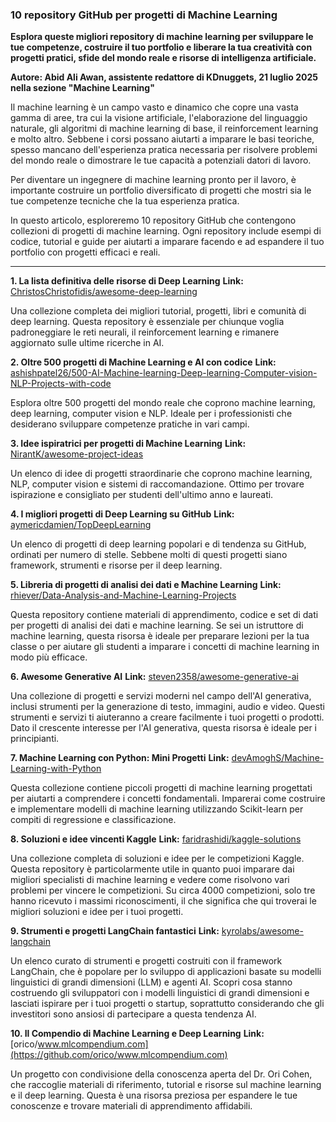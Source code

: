 ### 10 repository GitHub per progetti di Machine Learning

**Esplora queste migliori repository di machine learning per sviluppare le tue competenze, costruire il tuo portfolio e liberare la tua creatività con progetti pratici, sfide del mondo reale e risorse di intelligenza artificiale.**

**Autore: Abid Ali Awan, assistente redattore di KDnuggets, 21 luglio 2025 nella sezione "Machine Learning"**

Il machine learning è un campo vasto e dinamico che copre una vasta gamma di aree, tra cui la visione artificiale, l'elaborazione del linguaggio naturale, gli algoritmi di machine learning di base, il reinforcement learning e molto altro. Sebbene i corsi possano aiutarti a imparare le basi teoriche, spesso mancano dell'esperienza pratica necessaria per risolvere problemi del mondo reale o dimostrare le tue capacità a potenziali datori di lavoro.

Per diventare un ingegnere di machine learning pronto per il lavoro, è importante costruire un portfolio diversificato di progetti che mostri sia le tue competenze tecniche che la tua esperienza pratica.

In questo articolo, esploreremo 10 repository GitHub che contengono collezioni di progetti di machine learning. Ogni repository include esempi di codice, tutorial e guide per aiutarti a imparare facendo e ad espandere il tuo portfolio con progetti efficaci e reali.

---

**1. La lista definitiva delle risorse di Deep Learning**
**Link:** [ChristosChristofidis/awesome-deep-learning](https://github.com/ChristosChristofidis/awesome-deep-learning)

Una collezione completa dei migliori tutorial, progetti, libri e comunità di deep learning. Questa repository è essenziale per chiunque voglia padroneggiare le reti neurali, il reinforcement learning e rimanere aggiornato sulle ultime ricerche in AI.

**2. Oltre 500 progetti di Machine Learning e AI con codice**
**Link:** [ashishpatel26/500-AI-Machine-learning-Deep-learning-Computer-vision-NLP-Projects-with-code](https://github.com/ashishpatel26/500-AI-Machine-learning-Deep-learning-Computer-vision-NLP-Projects-with-code)

Esplora oltre 500 progetti del mondo reale che coprono machine learning, deep learning, computer vision e NLP. Ideale per i professionisti che desiderano sviluppare competenze pratiche in vari campi.

**3. Idee ispiratrici per progetti di Machine Learning**
**Link:** [NirantK/awesome-project-ideas](https://github.com/NirantK/awesome-project-ideas)

Un elenco di idee di progetti straordinarie che coprono machine learning, NLP, computer vision e sistemi di raccomandazione. Ottimo per trovare ispirazione e consigliato per studenti dell'ultimo anno e laureati.

**4. I migliori progetti di Deep Learning su GitHub**
**Link:** [aymericdamien/TopDeepLearning](https://github.com/aymericdamien/TopDeepLearning)

Un elenco di progetti di deep learning popolari e di tendenza su GitHub, ordinati per numero di stelle. Sebbene molti di questi progetti siano framework, strumenti e risorse per il deep learning.

**5. Libreria di progetti di analisi dei dati e Machine Learning**
**Link:** [rhiever/Data-Analysis-and-Machine-Learning-Projects](https://github.com/rhiever/Data-Analysis-and-Machine-Learning-Projects)

Questa repository contiene materiali di apprendimento, codice e set di dati per progetti di analisi dei dati e machine learning. Se sei un istruttore di machine learning, questa risorsa è ideale per preparare lezioni per la tua classe o per aiutare gli studenti a imparare i concetti di machine learning in modo più efficace.

**6. Awesome Generative AI**
**Link:** [steven2358/awesome-generative-ai](https://github.com/steven2358/awesome-generative-ai)

Una collezione di progetti e servizi moderni nel campo dell'AI generativa, inclusi strumenti per la generazione di testo, immagini, audio e video. Questi strumenti e servizi ti aiuteranno a creare facilmente i tuoi progetti o prodotti. Dato il crescente interesse per l'AI generativa, questa risorsa è ideale per i principianti.

**7. Machine Learning con Python: Mini Progetti**
**Link:** [devAmoghS/Machine-Learning-with-Python](https://github.com/devAmoghS/Machine-Learning-with-Python)

Questa collezione contiene piccoli progetti di machine learning progettati per aiutarti a comprendere i concetti fondamentali. Imparerai come costruire e implementare modelli di machine learning utilizzando Scikit-learn per compiti di regressione e classificazione.

**8. Soluzioni e idee vincenti Kaggle**
**Link:** [faridrashidi/kaggle-solutions](https://github.com/faridrashidi/kaggle-solutions)

Una collezione completa di soluzioni e idee per le competizioni Kaggle. Questa repository è particolarmente utile in quanto puoi imparare dai migliori specialisti di machine learning e vedere come risolvono vari problemi per vincere le competizioni. Su circa 4000 competizioni, solo tre hanno ricevuto i massimi riconoscimenti, il che significa che qui troverai le migliori soluzioni e idee per i tuoi progetti.

**9. Strumenti e progetti LangChain fantastici**
**Link:** [kyrolabs/awesome-langchain](https://github.com/kyrolabs/awesome-langchain)

Un elenco curato di strumenti e progetti costruiti con il framework LangChain, che è popolare per lo sviluppo di applicazioni basate su modelli linguistici di grandi dimensioni (LLM) e agenti AI. Scopri cosa stanno costruendo gli sviluppatori con i modelli linguistici di grandi dimensioni e lasciati ispirare per i tuoi progetti o startup, soprattutto considerando che gli investitori sono ansiosi di partecipare a questa tendenza AI.

**10. Il Compendio di Machine Learning e Deep Learning**
**Link:** [orico/www.mlcompendium.com](https://github.com/orico/www.mlcompendium.com)

Un progetto con condivisione della conoscenza aperta del Dr. Ori Cohen, che raccoglie materiali di riferimento, tutorial e risorse sul machine learning e il deep learning. Questa è una risorsa preziosa per espandere le tue conoscenze e trovare materiali di apprendimento affidabili.
